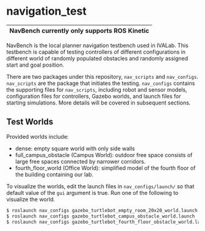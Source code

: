 # navigation_test

| NavBench currently only supports ROS Kinetic |
| --- |


NavBench is the local planner navigation testbench used in IVALab. This testbench is capable of testing controllers of different configurations in different world of randomly populated obstacles and randomly assigned start and goal position. 

There are two packages under this repository, ```nav_scripts``` and ```nav_configs```. ```nav_scripts``` are the package that initiates the testing. ```nav_configs``` contains the supporting files for ```nav_scripts```, including robot and sensor models, configuration files for controllers, Gazebo worlds, and launch files for starting simulations. More details will be covered in subsequent sections. 

## Test Worlds
Provided worlds include:
- dense: empty square world with only side walls
- full_campus_obstacle (Campus World): outdoor free space consists of large free spaces connected by narrower corridors.
- fourth_floor_world (Office World): simplified model of the fourth floor of the building containing our lab. 

To visualize the worlds, edit the launch files in ```nav_configs/launch/``` so that default value of the ```gui``` argument is true. Run one of the following to visualize the world.

```bash
$ roslaunch nav_configs gazebo_turtlebot_empty_room_20x20_world.launch
$ roslaunch nav_configs gazebo_turtlebot_campus_obstacle_world.launch
$ roslaunch nav_configs gazebo_turtlebot_fourth_floor_obstacle_world.launch
```

